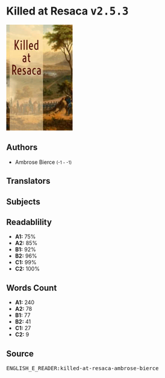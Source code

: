 # Killed at Resaca <kbd>v2.5.3</kbd>

![](./cover.medium.jpg "")

## Authors


 - Ambrose Bierce <small>(-1 - -1)</small>

## Translators



## Subjects



## Readablility


 - **A1:** 75%
 - **A2:** 85%
 - **B1:** 92%
 - **B2:** 96%
 - **C1:** 99%
 - **C2:** 100%

## Words Count


 - **A1:** 240
 - **A2:** 78
 - **B1:** 77
 - **B2:** 41
 - **C1:** 27
 - **C2:** 9

## Source


<kbd>ENGLISH_E_READER:killed-at-resaca-ambrose-bierce</kbd>
